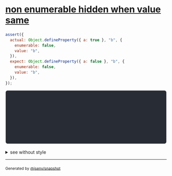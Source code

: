 # [non enumerable hidden when value same](../../property_descriptor.test.js#L20)

```js
assert({
  actual: Object.defineProperty({ a: true }, "b", {
    enumerable: false,
    value: "b",
  }),
  expect: Object.defineProperty({ a: false }, "b", {
    enumerable: false,
    value: "b",
  }),
});
```

![img](throw.svg)

<details>
  <summary>see without style</summary>

```console
AssertionError: actual and expect are different

actual: {
  a: true,
  b: "b",
}
expect: {
  a: false,
  b: "b",
}
```

</details>

---

<sub>
  Generated by <a href="https://github.com/jsenv/core/tree/main/packages/independent/snapshot">@jsenv/snapshot</a>
</sub>
